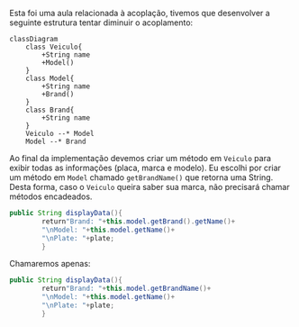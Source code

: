 Esta foi uma aula relacionada à acoplação, tivemos que desenvolver a seguinte estrutura tentar diminuir o acoplamento:

````mermaid
classDiagram
    class Veiculo{
        +String name
        +Model()
    }
    class Model{
        +String name
        +Brand()
    }
    class Brand{
        +String name
    }
    Veiculo --* Model
    Model --* Brand
````

Ao final da implementação devemos criar um método em `Veiculo` para exibir todas as informações (placa, marca e modelo).
Eu escolhi por criar um método em `Model` chamado `getBrandName()` que retorna uma String. Desta forma, caso o `Veiculo`
queira saber sua marca, não precisará chamar métodos encadeados.

````java
public String displayData(){
        return"Brand: "+this.model.getBrand().getName()+
        "\nModel: "+this.model.getName()+
        "\nPlate: "+plate;
        }
````

Chamaremos apenas:

````java
public String displayData(){
        return"Brand: "+this.model.getBrandName()+
        "\nModel: "+this.model.getName()+
        "\nPlate: "+plate;
        }
````